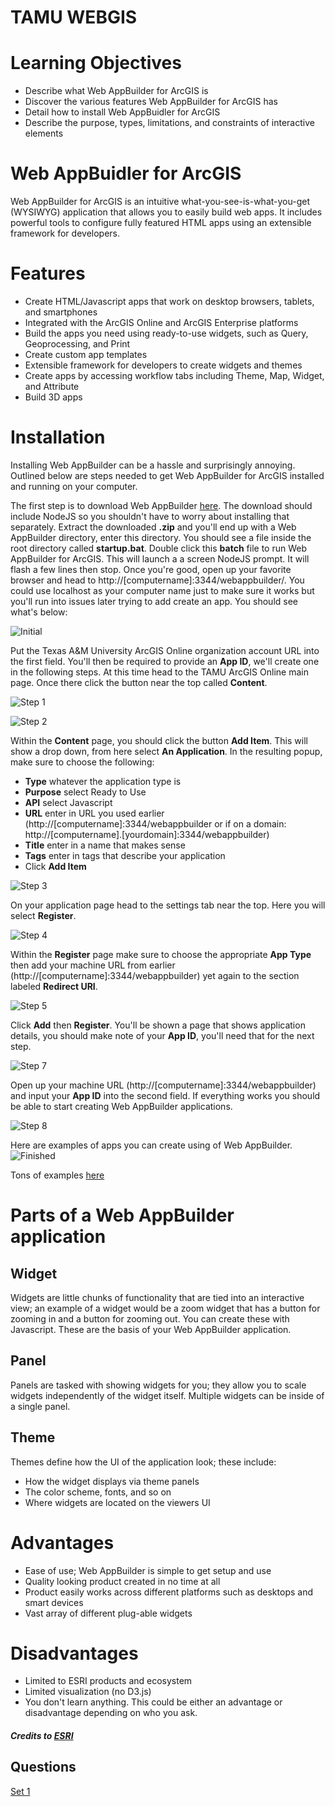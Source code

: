 # TAMU WEBGIS
>

# Learning Objectives
>
- Describe what Web AppBuilder for ArcGIS is
- Discover the various features Web AppBuilder for ArcGIS has
- Detail how to install Web AppBuidler for ArcGIS
- Describe the purpose, types, limitations, and constraints of interactive elements
# Web AppBuidler for ArcGIS
Web AppBuilder for ArcGIS is an intuitive what-you-see-is-what-you-get (WYSIWYG) application that allows you to easily build web apps. It includes powerful tools to configure fully featured HTML apps using an extensible framework for developers.

# Features
- Create HTML/Javascript apps that work on desktop browsers, tablets, and smartphones
- Integrated with the ArcGIS Online and ArcGIS Enterprise platforms
- Build the apps you need using ready-to-use widgets, such as Query, Geoprocessing, and Print
- Create custom app templates
- Extensible framework for developers to create widgets and themes
- Create apps by accessing workflow tabs including Theme, Map, Widget, and Attribute
- Build 3D apps

# Installation
Installing Web AppBuilder can be a hassle and surprisingly annoying. Outlined below are steps needed to get Web AppBuilder for ArcGIS installed and running on your computer.
>
The first step is to download Web AppBuilder [here](https://developers.arcgis.com/web-appbuilder/). The download should include NodeJS so you shouldn't have to worry about installing that separately. Extract the downloaded **.zip** and you'll end up with a Web AppBuilder directory, enter this directory. You should see a file inside the root directory called **startup.bat**. Double click this **batch** file to run Web AppBuilder for ArcGIS. This will launch a a screen NodeJS prompt. It will flash a few lines then stop. Once you're good, open up your favorite browser and head to http://[computername]:3344/webappbuilder/. You could use localhost as your computer name just to make sure it works but you'll run into issues later trying to add create an app. You should see what's below:
>
![Initial](../images/modules/08/initial.png)
>
Put the Texas A&M University ArcGIS Online organization account URL into the first field. You'll then be required to provide an **App ID**, we'll create one in the following steps. At this time head to the TAMU ArcGIS Online main page. Once there click the button near the top called **Content**. 
>
![Step 1](../images/modules/08/step1.png)
>

>
![Step 2](../images/modules/08/step2.png)
>
Within the **Content** page, you should click the button **Add Item**. This will show a drop down, from here select **An Application**. In the resulting popup, make sure to choose the following:
- **Type** whatever the application type is
- **Purpose** select Ready to Use
- **API** select Javascript
- **URL** enter in URL you used earlier (http://[computername]:3344/webappbuilder or if on a domain: http://[computername].[yourdomain]:3344/webappbuilder)
- **Title** enter in a name that makes sense
- **Tags** enter in tags that describe your application
- Click **Add Item**
>
![Step 3](../images/modules/08/step3.png)
>
On your application page head to the settings tab near the top. Here you will select **Register**.
>
![Step 4](../images/modules/08/step4.png)
>
Within the **Register** page make sure to choose the appropriate **App Type** then add your machine URL from earlier (http://[computername]:3344/webappbuilder) yet again to the section labeled **Redirect URI**.
>
![Step 5](../images/modules/08/step5.png)
>
Click **Add** then **Register**. You'll be shown a page that shows application details, you should make note of your **App ID**, you'll need that for the next step.
>
![Step 7](../images/modules/08/step7.png)
>
Open up your machine URL (http://[computername]:3344/webappbuilder) and input your **App ID** into the second field. If everything works you should be able to start creating Web AppBuilder applications.
>
![Step 8](../images/modules/08/step8.png)
>
Here are examples of apps you can create using of Web AppBuilder. 
![Finished](../images/modules/08/finished.png)
>
Tons of examples [here](http://esridevbeijing.maps.arcgis.com/apps/MapAndAppGallery/index.html?appid=1e3085af6e1a48c8908fa624bdfef768)

# Parts of a Web AppBuilder application
## Widget
Widgets are little chunks of functionality that are tied into an interactive view; an example of a widget would be a zoom widget that has a button for zooming in and a button for zooming out. You can create these with Javascript. These are the basis of your Web AppBuilder application.

## Panel
Panels are tasked with showing widgets for you; they allow you to scale widgets independently of the widget itself. Multiple widgets can be inside of a single panel.

## Theme
Themes define how the UI of the application look; these include:
- How the widget displays via theme panels
- The color scheme, fonts, and so on
- Where widgets are located on the viewers UI

# Advantages
- Ease of use; Web AppBuilder is simple to get setup and use
- Quality looking product created in no time at all
- Product easily works across different platforms such as desktops and smart devices
- Vast array of different plug-able widgets
# Disadvantages
- Limited to ESRI products and ecosystem
- Limited visualization (no D3.js)
- You don't learn anything. This could be either an advantage or disadvantage depending on who you ask.
##### Credits to [ESRI](https://developers.arcgis.com/web-appbuilder/guide/xt-welcome.htm)

## Questions

[Set 1](../reviewquestions/08.md)

